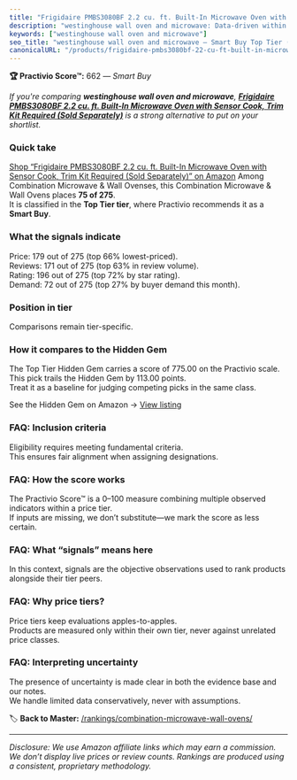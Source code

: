 ```yaml
---
title: "Frigidaire PMBS3080BF 2.2 cu. ft. Built-In Microwave Oven with Sensor Cook, Trim Kit Required (Sold Separately)"
description: "westinghouse wall oven and microwave: Data-driven within Top Tier ranking using the Practivio Score™. Positioned by quality, value, demand, findability, moment…"
keywords: ["westinghouse wall oven and microwave"]
seo_title: "westinghouse wall oven and microwave — Smart Buy Top Tier (2025)"
canonicalURL: "/products/frigidaire-pmbs3080bf-22-cu-ft-built-in-microwave-oven-with-sensor-cook-trim-kit-required-sold-separately-B0DQ99SPL8/"
---
```


**🏆 Practivio Score™:** 662 — _Smart Buy_


*If you're comparing **westinghouse wall oven and microwave**, **[Frigidaire PMBS3080BF 2.2 cu. ft. Built-In Microwave Oven with Sensor Cook, Trim Kit Required (Sold Separately)](https://www.amazon.com/dp/B0DQ99SPL8?tag=practivio-20)** is a strong alternative to put on your shortlist.*
### Quick take
[Shop “Frigidaire PMBS3080BF 2.2 cu. ft. Built-In Microwave Oven with Sensor Cook, Trim Kit Required (Sold Separately)” on Amazon](https://www.amazon.com/dp/B0DQ99SPL8?tag=practivio-20)
Among Combination Microwave & Wall Ovenses, this Combination Microwave & Wall Ovens places **75 of 275**.  
It is classified in the **Top Tier tier**, where Practivio recommends it as a **Smart Buy**.

### What the signals indicate
Price: 179 out of 275 (top 66% lowest-priced).  
Reviews: 171 out of 275 (top 63% in review volume).  
Rating: 196 out of 275 (top 72% by star rating).  
Demand: 72 out of 275 (top 27% by buyer demand this month).

### Position in tier
Comparisons remain tier-specific.

### How it compares to the Hidden Gem
The Top Tier Hidden Gem carries a score of 775.00 on the Practivio scale.  
This pick trails the Hidden Gem by 113.00 points.  
Treat it as a baseline for judging competing picks in the same class.  

See the Hidden Gem on Amazon → [View listing](https://www.amazon.com/dp/B081ZS7VSM?tag=practivio-20)

### FAQ: Inclusion criteria
Eligibility requires meeting fundamental criteria.  
This ensures fair alignment when assigning designations.

### FAQ: How the score works
The Practivio Score™ is a 0–100 measure combining multiple observed indicators within a price tier.  
If inputs are missing, we don’t substitute—we mark the score as less certain.

### FAQ: What “signals” means here
In this context, signals are the objective observations used to rank products alongside their tier peers.

### FAQ: Why price tiers?
Price tiers keep evaluations apples-to-apples.  
Products are measured only within their own tier, never against unrelated price classes.

### FAQ: Interpreting uncertainty
The presence of uncertainty is made clear in both the evidence base and our notes.  
We handle limited data conservatively, never with assumptions.


🏷️ **Back to Master:** [/rankings/combination-microwave-wall-ovens/](/rankings/combination-microwave-wall-ovens/)

---
_Disclosure: We use Amazon affiliate links which may earn a commission. We don’t display live prices or review counts. Rankings are produced using a consistent, proprietary methodology._
